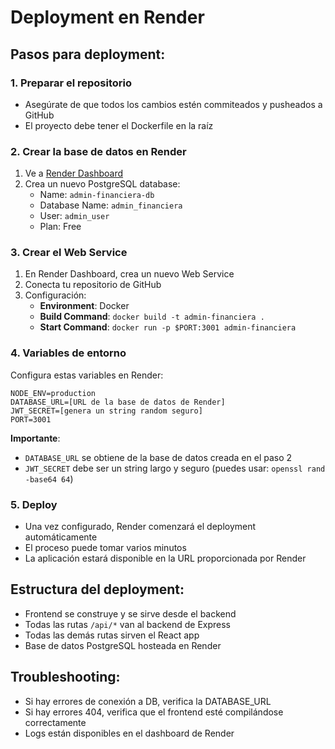 # Deployment en Render

## Pasos para deployment:

### 1. Preparar el repositorio
- Asegúrate de que todos los cambios estén commiteados y pusheados a GitHub
- El proyecto debe tener el Dockerfile en la raíz

### 2. Crear la base de datos en Render
1. Ve a [Render Dashboard](https://dashboard.render.com)
2. Crea un nuevo PostgreSQL database:
   - Name: `admin-financiera-db`
   - Database Name: `admin_financiera`
   - User: `admin_user`
   - Plan: Free

### 3. Crear el Web Service
1. En Render Dashboard, crea un nuevo Web Service
2. Conecta tu repositorio de GitHub
3. Configuración:
   - **Environment**: Docker
   - **Build Command**: `docker build -t admin-financiera .`
   - **Start Command**: `docker run -p $PORT:3001 admin-financiera`

### 4. Variables de entorno
Configura estas variables en Render:

```
NODE_ENV=production
DATABASE_URL=[URL de la base de datos de Render]
JWT_SECRET=[genera un string random seguro]
PORT=3001
```

**Importante**: 
- `DATABASE_URL` se obtiene de la base de datos creada en el paso 2
- `JWT_SECRET` debe ser un string largo y seguro (puedes usar: `openssl rand -base64 64`)

### 5. Deploy
- Una vez configurado, Render comenzará el deployment automáticamente
- El proceso puede tomar varios minutos
- La aplicación estará disponible en la URL proporcionada por Render

## Estructura del deployment:
- Frontend se construye y se sirve desde el backend
- Todas las rutas `/api/*` van al backend de Express
- Todas las demás rutas sirven el React app
- Base de datos PostgreSQL hosteada en Render

## Troubleshooting:
- Si hay errores de conexión a DB, verifica la DATABASE_URL
- Si hay errores 404, verifica que el frontend esté compilándose correctamente
- Logs están disponibles en el dashboard de Render